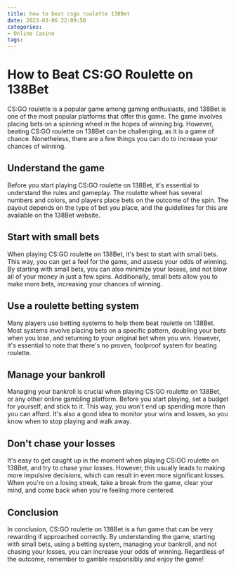 ```yaml
---
title: how to beat csgo roulette 138Bet
date: 2023-03-06 22:09:58
categories:
- Online Casino
tags:
---
```

# How to Beat CS:GO Roulette on 138Bet

CS:GO roulette is a popular game among gaming enthusiasts, and 138Bet is one of the most popular platforms that offer this game. The game involves placing bets on a spinning wheel in the hopes of winning big. However, beating CS:GO roulette on 138Bet can be challenging, as it is a game of chance. Nonetheless, there are a few things you can do to increase your chances of winning.

## Understand the game

Before you start playing CS:GO roulette on 138Bet, it's essential to understand the rules and gameplay. The roulette wheel has several numbers and colors, and players place bets on the outcome of the spin. The payout depends on the type of bet you place, and the guidelines for this are available on the 138Bet website.

## Start with small bets

When playing CS:GO roulette on 138Bet, it's best to start with small bets. This way, you can get a feel for the game, and assess your odds of winning. By starting with small bets, you can also minimize your losses, and not blow all of your money in just a few spins. Additionally, small bets allow you to make more bets, increasing your chances of winning.

## Use a roulette betting system

Many players use betting systems to help them beat roulette on 138Bet. Most systems involve placing bets on a specific pattern, doubling your bets when you lose, and returning to your original bet when you win. However, it's essential to note that there's no proven, foolproof system for beating roulette.

## Manage your bankroll

Managing your bankroll is crucial when playing CS:GO roulette on 138Bet, or any other online gambling platform. Before you start playing, set a budget for yourself, and stick to it. This way, you won't end up spending more than you can afford. It's also a good idea to monitor your wins and losses, so you know when to stop playing and walk away.

## Don't chase your losses

It's easy to get caught up in the moment when playing CS:GO roulette on 138Bet, and try to chase your losses. However, this usually leads to making more impulsive decisions, which can result in even more significant losses. When you're on a losing streak, take a break from the game, clear your mind, and come back when you're feeling more centered.

## Conclusion

In conclusion, CS:GO roulette on 138Bet is a fun game that can be very rewarding if approached correctly. By understanding the game, starting with small bets, using a betting system, managing your bankroll, and not chasing your losses, you can increase your odds of winning. Regardless of the outcome, remember to gamble responsibly and enjoy the game!